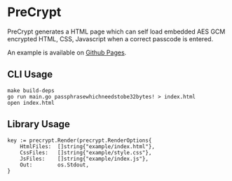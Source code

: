 # PreCrypt

PreCrypt generates a HTML page which can self load embedded AES GCM encrypted HTML, CSS, Javascript when a correct 
passcode is entered.

An example is available on [Github Pages](https://richardjennings.github.io/precrypt/).


## CLI Usage

```
make build-deps
go run main.go passphrasewhichneedstobe32bytes! > index.html
open index.html
```

## Library Usage

```
key := precrypt.Render(precrypt.RenderOptions{
    HtmlFiles:  []string{"example/index.html"},
    CssFiles:   []string{"example/style.css"},
    JsFiles:    []string{"example/index.js"},
    Out:        os.Stdout,
}
```



